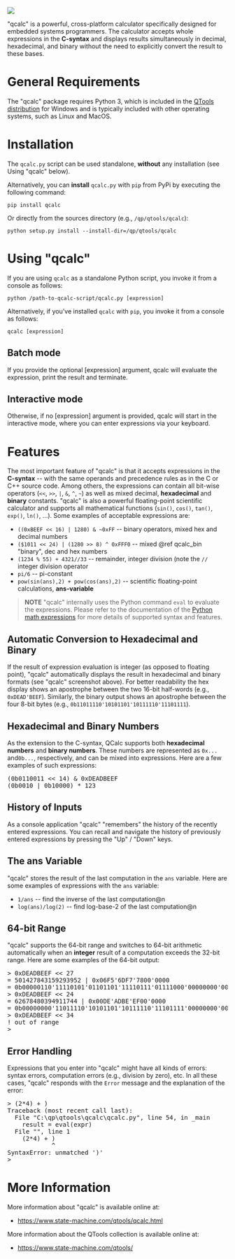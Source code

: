 ![](https://www.state-machine.com/img/qcalc.png)

"qcalc" is a powerful, cross-platform calculator specifically designed for
embedded systems programmers. The calculator accepts whole expressions in
the **C-syntax** and displays results simultaneously in decimal, hexadecimal,
and binary without the need to explicitly convert the result to these bases.


General Requirements
====================
The "qcalc" package requires Python 3,  which is included in the
[QTools distribution](https://www.state-machine.com/qtools)
for Windows and is typically included with other operating systems, such as
Linux and MacOS.


Installation
============
The `qcalc.py` script can be used standalone, **without** any
installation (see Using "qcalc" below).

Alternatively, you can **install** `qcalc.py` with `pip` from PyPi by
executing the following command:


`pip install qcalc`


Or directly from the sources directory (e.g., `/qp/qtools/qcalc`):


`python setup.py install --install-dir=/qp/qtools/qcalc`


Using "qcalc"
==============
If you are using `qcalc` as a standalone Python script, you invoke
it from a console as follows:

`python /path-to-qcalc-script/qcalc.py [expression]`

Alternatively, if you've installed `qcalc` with `pip`, you invoke
it from a console as follows:

`qcalc [expression]`


Batch mode
----------
If you provide the optional [expression] argument, qcalc will evaluate
the expression, print the result and terminate.


Interactive mode
----------------
Otherwise, if no [expression] argument is provided, qcalc will start in
the interactive mode, where you can enter expressions via your keyboard.


Features
========
The most important feature of "qcalc" is that it accepts expressions
in the **C-syntax** -- with the same operands and precedence rules as
in the C or C++ source code. Among others, the expressions can contain
all bit-wise operators (`<<`, `>>`, `|`, `&`, `^`, `~`) as well as
mixed decimal, **hexadecimal** and **binary** constants.
"qcalc" is also a powerful floating-point scientific calculator and
supports all mathematical functions (`sin()`, `cos()`, `tan()`,
`exp()`, `ln()`, ...). Some examples of acceptable expressions are:


- `((0xBEEF << 16) | 1280) & ~0xFF` -- binary operators, mixed hex and decimal numbers
- `($1011 << 24) | (1280 >> 8) ^ 0xFFF0` -- mixed @ref qcalc_bin "binary", dec and hex numbers
- `(1234 % 55) + 4321//33` -- remainder, integer division (note the `//` integer division operator
- `pi/6` -- pi-constant
- `pow(sin(ans),2) + pow(cos(ans),2)` -- scientific floating-point calculations, **ans-variable**


> **NOTE** "qcalc" internally uses the Python command `eval` to evaluate the expressions.
Please refer to the documentation of the
[Python math expressions](https://en.wikibooks.org/wiki/Python_Programming/Basic_Math)
for more details of supported syntax and features.


Automatic Conversion to Hexadecimal and Binary
----------------------------------------------
If the result of expression evaluation is integer (as opposed to floating point),
"qcalc" automatically displays the result in hexadecimal and binary formats
(see "qcalc" screenshot above). For better readability the hex display shows
an apostrophe between the two 16-bit half-words (e.g., `0xDEAD'BEEF`).
Similarly, the binary output shows an apostrophe between the four 8-bit
bytes (e.g., `0b11011110'10101101'10111110'11101111`).


Hexadecimal and Binary Numbers
------------------------------
As the extension to the C-syntax, QCalc supports both **hexadecimal numbers**
and **binary numbers**. These numbers are represented as `0x...` and`0b...`,
respectively, and can be mixed into expressions. Here are a few examples
of such expressions:

<pre>
(0b0110011 << 14) & 0xDEADBEEF
(0b0010 | 0b10000) * 123
</pre>


History of Inputs
-----------------
As a console application "qcalc" "remembers" the history of the recently
entered expressions. You can recall and navigate the history of previously
entered expressions by pressing the "Up" / "Down" keys.


The ans Variable
----------------
"qcalc" stores the result of the last computation in the `ans` variable.
Here are some examples of expressions with the `ans` variable:

- `1/ans` -- find the inverse of the last computation@n
- `log(ans)/log(2)` -- find log-base-2 of the last computation@n


64-bit Range
------------
"qcalc" supports the 64-bit range and switches to 64-bit arithmetic automatically
when an **integer** result of a computation exceeds the 32-bit range.
Here are some examples of the 64-bit output:

<pre>
> 0xDEADBEEF << 27
= 501427843159293952 | 0x06F5'6DF7'7800'0000
= 0b00000110'11110101'01101101'11110111'01111000'00000000'00000000'00000000
> 0xDEADBEEF << 24
= 62678480394911744 | 0x00DE'ADBE'EF00'0000
= 0b00000000'11011110'10101101'10111110'11101111'00000000'00000000'00000000
> 0xDEADBEEF << 34
! out of range
>
</pre>


Error Handling
---------------
Expressions that you enter into "qcalc" might have all kinds of errors:
syntax errors,  computation errors (e.g., division by zero), etc.
In all these cases, "qcalc" responds with the `Error` message and the
explanation of the error:

<pre>
> (2*4) + )
Traceback (most recent call last):
  File "C:\qp\qtools\qcalc\qcalc.py", line 54, in _main
    result = eval(expr)
  File "<string>", line 1
    (2*4) + )
            ^
SyntaxError: unmatched ')'
>
</pre>


More Information
================
More information about "qcalc" is available online at:

- https://www.state-machine.com/qtools/qcalc.html

More information about the QTools collection is available
online at:

- https://www.state-machine.com/qtools/


